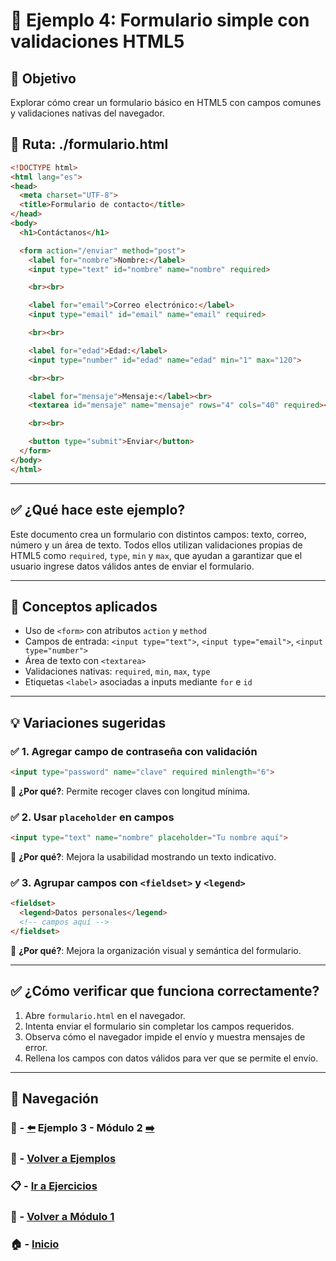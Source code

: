 # 🧪 Ejemplo 4: Formulario simple con validaciones HTML5

## 🎯 Objetivo
Explorar cómo crear un formulario básico en HTML5 con campos comunes y validaciones nativas del navegador.

## 📁 Ruta: ./formulario.html

```html
<!DOCTYPE html>
<html lang="es">
<head>
  <meta charset="UTF-8">
  <title>Formulario de contacto</title>
</head>
<body>
  <h1>Contáctanos</h1>

  <form action="/enviar" method="post">
    <label for="nombre">Nombre:</label>
    <input type="text" id="nombre" name="nombre" required>

    <br><br>

    <label for="email">Correo electrónico:</label>
    <input type="email" id="email" name="email" required>

    <br><br>

    <label for="edad">Edad:</label>
    <input type="number" id="edad" name="edad" min="1" max="120">

    <br><br>

    <label for="mensaje">Mensaje:</label><br>
    <textarea id="mensaje" name="mensaje" rows="4" cols="40" required></textarea>

    <br><br>

    <button type="submit">Enviar</button>
  </form>
</body>
</html>
```

---

## ✅ ¿Qué hace este ejemplo?

Este documento crea un formulario con distintos campos: texto, correo, número y un área de texto. Todos ellos utilizan validaciones propias de HTML5 como `required`, `type`, `min` y `max`, que ayudan a garantizar que el usuario ingrese datos válidos antes de enviar el formulario.

---

## 🧠 Conceptos aplicados

- Uso de `<form>` con atributos `action` y `method`
- Campos de entrada: `<input type="text">`, `<input type="email">`, `<input type="number">`
- Área de texto con `<textarea>`
- Validaciones nativas: `required`, `min`, `max`, `type`
- Etiquetas `<label>` asociadas a inputs mediante `for` e `id`

---

## 💡 Variaciones sugeridas

### ✅ 1. Agregar campo de contraseña con validación
```html
<input type="password" name="clave" required minlength="6">
```
📌 **¿Por qué?**: Permite recoger claves con longitud mínima.

### ✅ 2. Usar `placeholder` en campos
```html
<input type="text" name="nombre" placeholder="Tu nombre aquí">
```
📌 **¿Por qué?**: Mejora la usabilidad mostrando un texto indicativo.

### ✅ 3. Agrupar campos con `<fieldset>` y `<legend>`
```html
<fieldset>
  <legend>Datos personales</legend>
  <!-- campos aquí -->
</fieldset>
```
📌 **¿Por qué?**: Mejora la organización visual y semántica del formulario.

---

## ✅ ¿Cómo verificar que funciona correctamente?

1. Abre `formulario.html` en el navegador.
2. Intenta enviar el formulario sin completar los campos requeridos.
3. Observa cómo el navegador impide el envío y muestra mensajes de error.
4. Rellena los campos con datos válidos para ver que se permite el envío.

---

## 🔁 Navegación

### 🧪 -  [⬅️](./Ejemplo_3.md) Ejemplo 3 - Módulo 2 [➡️](../../../Modulo_2/Modulo_2.md)

### 🧪 - [Volver a Ejemplos](../README.md)

### 📋 - [Ir a Ejercicios](../../Ejercicios/README.md)

### 📘 - [Volver a Módulo 1](../../Modulo_1.md)

### 🏠 - [Inicio](../../../README.md)
